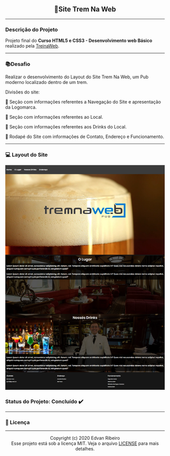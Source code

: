 <h2 align="center">
&#128642Site Trem Na Web
</h2>

------

### Descrição do Projeto
Projeto final do **Curso HTML5 e CSS3 - Desenvolvimento web Básico** realizado pela [TreinaWeb](https://www.treinaweb.com.br/).

------

###  :books:Desafio 
Realizar o desenvolvimento do Layout do Site Trem Na Web, um Pub moderno localizado dentro de um trem.

Divisões do site:

:page_facing_up: Seção com informações referentes a Navegação do Site e apresentação da Logomarca.

:page_facing_up: Seção com informações referentes ao Local. 

:page_facing_up: Seção com informações referentes aos Drinks do Local.

:page_facing_up: Rodapé do Site com informações de Contato, Endereço e Funcionamento.

------
### :computer: Layout do Site

<img src="https://github.com/ejunior01/projetos_by_TreinaWeb/blob/master/formacao_frontend_junior/site_TremnaWeb/design/design_final.png?raw=true">


### Status do Projeto: Concluído :heavy_check_mark:
-----

### :pencil: Licença
-----

<p align="center">
	Copyright (c) 2020 Edvan Ribeiro
    <br/>
    Esse projeto está sob a licença MIT. Veja o arquivo <a href="https://github.com/ejunior01/projetos_by_TreinaWeb/blob/master/LICENSE">LICENSE</a> para mais detalhes.
</p>

